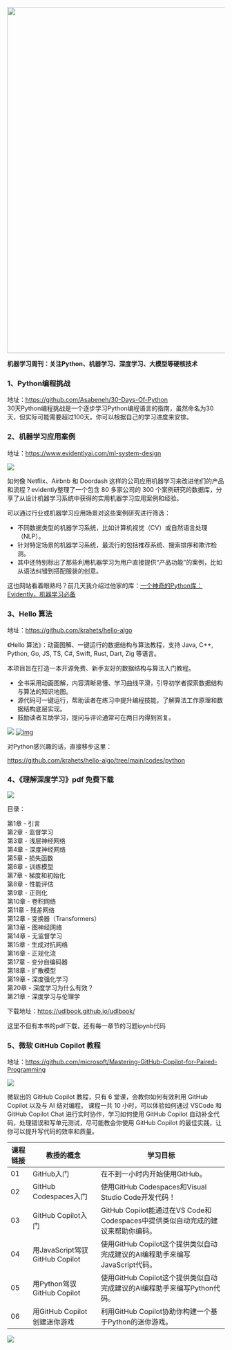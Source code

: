 <img src="https://my-wechat.oss-cn-beijing.aliyuncs.com/stat_cheatsheet.png" width="800" />  

<small></small>  

**机器学习周刊：关注Python、机器学习、深度学习、大模型等硬核技术**  


### 1、Python编程挑战

地址：https://github.com/Asabeneh/30-Days-Of-Python  
30天Python编程挑战是一个逐步学习Python编程语言的指南，虽然命名为30天，但实际可能需要超过100天。你可以根据自己的学习进度来安排。

### 2、机器学习应用案例

地址：https://www.evidentlyai.com/ml-system-design

![](https://my-wechat.oss-cn-beijing.aliyuncs.com/F0vJTgpXsAE8oHS.png)

如何像 Netflix、Airbnb 和 Doordash 这样的公司应用机器学习来改进他们的产品和流程？evidently整理了一个包含 80 多家公司的 300 个案例研究的数据库，分享了从设计机器学习系统中获得的实用机器学习应用案例和经验。

可以通过行业或机器学习应用场景对这些案例研究进行筛选：

- 不同数据类型的机器学习系统，比如计算机视觉（CV）或自然语言处理（NLP）。
- 针对特定场景的机器学习系统，最流行的包括推荐系统、搜索排序和欺诈检测。
- 其中还特别标出了那些利用机器学习为用户直接提供“产品功能”的案例，比如从语法纠错到搭配服装的创意。

这也网站看着眼熟吗？前几天我介绍过他家的库：[一个神奇的Python库：Evidently，机器学习必备](https://mp.weixin.qq.com/s/2eMxfzAS8UltfTAoAkUipg)

### 3、Hello 算法

地址：https://github.com/krahets/hello-algo

《Hello 算法》：动画图解、一键运行的数据结构与算法教程，支持 Java, C++, Python, Go, JS, TS, C#, Swift, Rust, Dart, Zig 等语言。

本项目旨在打造一本开源免费、新手友好的数据结构与算法入门教程。

- 全书采用动画图解，内容清晰易懂、学习曲线平滑，引导初学者探索数据结构与算法的知识地图。
- 源代码可一键运行，帮助读者在练习中提升编程技能，了解算法工作原理和数据结构底层实现。
- 鼓励读者互助学习，提问与评论通常可在两日内得到回复。

[![](https://my-wechat.oss-cn-beijing.aliyuncs.com/68747470733a2f2f7777772e68656c6c6f2d616c676f2e636f6d2f696e6465782e6173736574732f616e696d6174696f6e2e676966.gif)](https://camo.githubusercontent.com/5fa4f85d0ee8b6bb47d8ac40a2ddcf048a6cb6932590e597ec10a224ff9c3967/68747470733a2f2f7777772e68656c6c6f2d616c676f2e636f6d2f696e6465782e6173736574732f616e696d6174696f6e2e676966) [![img](https://camo.githubusercontent.com/42ed03148f64c5323784eceba9afd0971d4d8e6b09a0f13afca19eb9e13cb797/68747470733a2f2f7777772e68656c6c6f2d616c676f2e636f6d2f696e6465782e6173736574732f72756e6e696e675f636f64652e676966)](https://camo.githubusercontent.com/42ed03148f64c5323784eceba9afd0971d4d8e6b09a0f13afca19eb9e13cb797/68747470733a2f2f7777772e68656c6c6f2d616c676f2e636f6d2f696e6465782e6173736574732f72756e6e696e675f636f64652e676966)



对Python感兴趣的话，直接移步这里：

https://github.com/krahets/hello-algo/tree/main/codes/python

### 4、《理解深度学习》pdf 免费下载

![](https://my-wechat.oss-cn-beijing.aliyuncs.com/GAn3im9a8AAAfaz.jpeg)

目录：

第1章 - 引言  
第2章 - 监督学习  
第3章 - 浅层神经网络  
第4章 - 深度神经网络  
第5章 - 损失函数  
第6章 - 训练模型  
第7章 - 梯度和初始化  
第8章 - 性能评估   
第9章 - 正则化  
第10章 - 卷积网络  
第11章 - 残差网络  
第12章 - 变换器（Transformers）  
第13章 - 图神经网络  
第14章 - 无监督学习  
第15章 - 生成对抗网络  
第16章 - 正规化流  
第17章 - 变分自编码器  
第18章 - 扩散模型  
第19章 - 深度强化学习  
第20章 - 深度学习为什么有效？  
第21章 - 深度学习与伦理学 

下载地址：https://udlbook.github.io/udlbook/

这里不但有本书的pdf下载，还有每一章节的习题ipynb代码

### 5、微软 GitHub Copilot 教程

地址：https://github.com/microsoft/Mastering-GitHub-Copilot-for-Paired-Programming

![](https://my-wechat.oss-cn-beijing.aliyuncs.com/GitHub%20101%20-%20Curriculum.png)

微软出的 GitHub Copilot 教程，只有 6 堂课，会教你如何有效利用 GitHub Copilot 以及与 AI 结对编程。 课程一共 10 小时，可以体验如何通过 VSCode 和 GitHub Copilot Chat 进行实时协作，学习如何使用 GitHub Copilot 自动补全代码，处理错误和写单元测试，尽可能教会你使用 GitHub Copilot 的最佳实践，让你可以提升写代码的效率和质量。

| 课程链接 | 教授的概念                     | 学习目标                                                     |
| -------- | ------------------------------ | ------------------------------------------------------------ |
| 01       | GitHub入门                     | 在不到一小时内开始使用GitHub。                               |
| 02       | GitHub Codespaces入门          | 使用GitHub Codespaces和Visual Studio Code开发代码！          |
| 03       | GitHub Copilot入门             | GitHub Copilot能通过在VS Code和Codespaces中提供类似自动完成的建议来帮助你编码。 |
| 04       | 用JavaScript驾驭GitHub Copilot | 使用GitHub Copilot这个提供类似自动完成建议的AI编程助手来编写JavaScript代码。 |
| 05       | 用Python驾驭GitHub Copilot     | 使用GitHub Copilot这个提供类似自动完成建议的AI编程助手来编写Python代码。 |
| 06       | 用GitHub Copilot创建迷你游戏   | 利用GitHub Copilot协助你构建一个基于Python的迷你游戏。       |

![](https://my-wechat.oss-cn-beijing.aliyuncs.com/WX20230912-203916-20231216224408112-20231216224501243.png)
